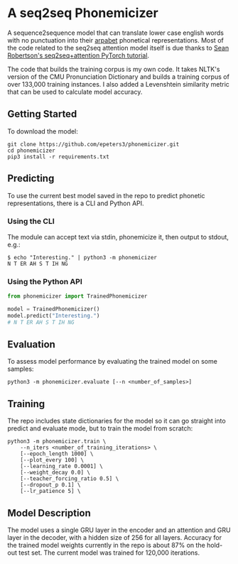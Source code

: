 # A seq2seq Phonemicizer

A sequence2sequence model that can translate lower case english words with no punctuation into their [arpabet](https://en.wikipedia.org/wiki/ARPABET) phonetical representations. Most of the code related to the seq2seq attention model itself is due thanks to [Sean Robertson's seq2seq+attention PyTorch tutorial](https://pytorch.org/tutorials/intermediate/seq2seq_translation_tutorial.html).

The code that builds the training corpus is my own code. It takes NLTK's version of the CMU Pronunciation Dictionary and builds a training corpus of over 133,000 training instances. I also added a Levenshtein similarity metric that can be used to calculate model accuracy.

## Getting Started

To download the model:

```shell
git clone https://github.com/epeters3/phonemicizer.git
cd phonemicizer
pip3 install -r requirements.txt
```

## Predicting

To use the current best model saved in the repo to predict phonetic representations, there is a CLI and Python API.

### Using the CLI

The module can accept text via stdin, phonemicize it, then output to stdout, e.g.:

```shell
$ echo "Interesting." | python3 -m phonemicizer
N T ER AH S T IH NG
```

### Using the Python API

```python
from phonemicizer import TrainedPhonemicizer

model = TrainedPhonemicizer()
model.predict("Interesting.")
# N T ER AH S T IH NG
```

## Evaluation

To assess model performance by evaluating the trained model on some samples:

```shell
python3 -m phonemicizer.evaluate [--n <number_of_samples>] 
```


## Training

The repo includes state dictionaries for the model so it can go straight into predict and evaluate mode, but to train the model from scratch:

```shell
python3 -m phonemicizer.train \
    --n_iters <number_of_training_iterations> \
    [--epoch_length 1000] \
    [--plot_every 100] \
    [--learning_rate 0.0001] \
    [--weight_decay 0.0] \
    [--teacher_forcing_ratio 0.5] \
    [--dropout_p 0.1] \
    [--lr_patience 5] \
```

## Model Description

The model uses a single GRU layer in the encoder and an attention and GRU layer in the decoder, with a hidden size of 256 for all layers. Accuracy for the trained model weights currently in the repo is about 87% on the hold-out test set. The current model was trained for 120,000 iterations. 
